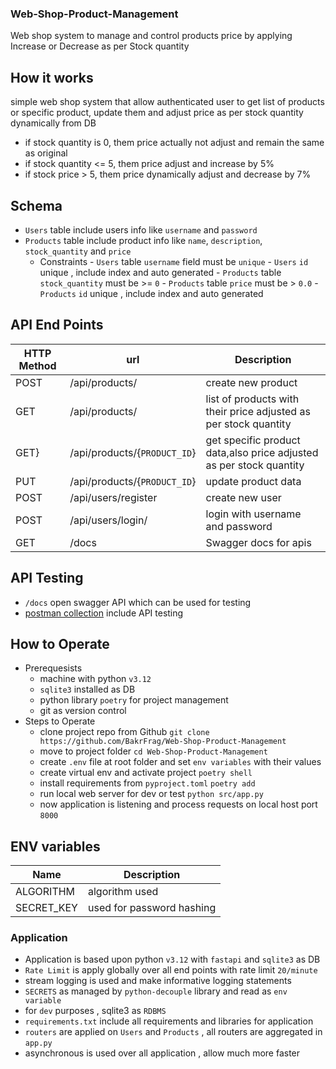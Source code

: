 ### Web-Shop-Product-Management

Web shop system to manage and control products price by applying Increase or Decrease as per Stock quantity

## How it works

simple web shop system that allow authenticated user to get list of products or specific product, update them and adjust price as per stock quantity dynamically from DB

- if stock quantity is 0, them price actually not adjust and remain the same as original 
- if stock quantity <= 5, them price adjust and increase by 5%
- if stock price > 5, them price dynamically adjust and decrease by 7%
## Schema
- `Users` table include users info like `username` and `password`
- `Products` table include product info like `name`, `description`, `stock_quantity` and `price`
	- Constraints
			- `Users` table `username` field must be `unique`
			- `Users` `id` unique , include index and auto generated
			- `Products` table `stock_quantity` must be >= `0`
			- `Products` table `price` must be > `0.0`
			- `Products` `id` unique , include index and auto generated
## API End Points 
|  HTTP Method| url  | Description|
|--|--|-|
|  POST| /api/products/ | create new product|
| GET| /api/products/| list of products with their price adjusted as per stock quantity | 
|GET} | /api/products/{`PRODUCT_ID`}| get specific product data,also price adjusted as per stock quantity|
| PUT | /api/products/{`PRODUCT_ID`}| update product data| 
|POST | /api/users/register | create new user|
|POST | /api/users/login/ | login with username and password |
| GET | /docs | Swagger docs for apis| 

## API Testing 
- `/docs` open swagger API which can be used for testing 
- [postman collection](https://api.postman.com/collections/6749950-55e0a4c0-cf3f-48e9-8903-89571c2bacbf?access_key=PMAT-01JP0VYV9QGF7CPJBJWBJ3KSNM) include API testing  

## How to Operate 
-	Prerequesists 
	-	 machine with python `v3.12`  
	-	 `sqlite3` installed as DB 
	- python library `poetry` for project management 
	- git as version control 
- Steps to Operate 
	- clone project repo from Github `git clone https://github.com/BakrFrag/Web-Shop-Product-Management`
	- move to project folder `cd Web-Shop-Product-Management`
	- create `.env` file at root folder and set `env variables` with their values 
	- create virtual env and activate project `poetry shell` 
	- install requirements from `pyproject.toml` `poetry add`
	- run local web server for dev or test `python src/app.py`
	- now application is listening and process requests on local host port `8000`
## ENV variables 
| Name | Description |
|--|--|
|  ALGORITHM| algorithm used |
|SECRET_KEY | used for password hashing| 

### Application 
- Application is based upon python `v3.12` with `fastapi` and `sqlite3` as DB 
- `Rate Limit` is apply globally over all end points with rate limit `20/minute`
- stream logging is used and make informative logging statements 
- `SECRETS` as managed by `python-decouple` library and read as `env variable`
- for `dev` purposes , sqlite3 as `RDBMS` 
- `requirements.txt` include all requirements and libraries for application 
- `routers` are applied on `Users` and `Products` , all routers are aggregated in `app.py` 
- asynchronous is used over all application , allow much more faster 



 